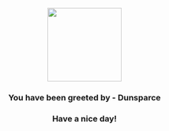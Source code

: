 <p align="center">
            <img src="https://raw.githubusercontent.com/PokeAPI/sprites/master/sprites/pokemon/206.png" width="150" height="150">
          </p>
          <h3 align="center">You have been greeted by - <b>Dunsparce</b></h3>
          <h3 align="center">Have a nice day!</h3>
        
